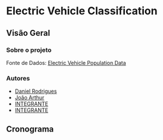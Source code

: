 # Electric Vehicle Classification

## Visão Geral

### Sobre o projeto
Fonte de Dados: [Electric Vehicle Population Data](https://data.wa.gov/Transportation/Electric-Vehicle-Population-Data/f6w7-q2d2)

### Autores

<!-- Organizar em ordem alfabética -->
- [Daniel Rodrigues](https://www.linkedin.com/in/danielrod147/)
- [João Arthur](https://www.linkedin.com/in/jarthurcs25/)
- [INTEGRANTE](LINK)
- [INTEGRANTE](LINK)

## Cronograma
